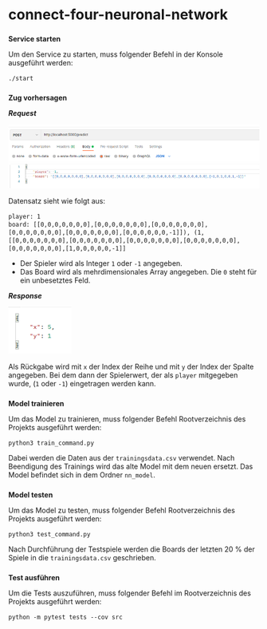 # connect-four-neuronal-network
###

**Service starten**

Um den Service zu starten, muss folgender Befehl in der Konsole ausgeführt werden:

    ./start 
###
**Zug vorhersagen**

***Request***

![img.png](doc/predict_post.png)

Datensatz sieht wie folgt aus:
    
    player: 1
    board: [[0,0,0,0,0,0,0],[0,0,0,0,0,0,0],[0,0,0,0,0,0,0],[0,0,0,0,0,0,0],[0,0,0,0,0,0,0],[0,0,0,0,0,0,-1]]), (1,[[0,0,0,0,0,0,0],[0,0,0,0,0,0,0],[0,0,0,0,0,0,0],[0,0,0,0,0,0,0],[0,0,0,0,0,0,0],[1,0,0,0,0,0,-1]]

- Der Spieler wird als Integer `1` oder `-1` angegeben.
- Das Board wird als mehrdimensionales Array angegeben. Die `0` steht für ein unbesetztes Feld.

***Response***

![img.png](doc/response.png)

Als Rückgabe wird mit `x` der Index der Reihe und mit `y` der Index der Spalte angegeben. 
Bei dem dann der Spielerwert, der als `player` mitgegeben wurde, (`1` oder `-1`) eingetragen werden kann.

###
**Model trainieren**

Um das Model zu trainieren, muss folgender Befehl Rootverzeichnis des Projekts ausgeführt werden:

    python3 train_command.py

Dabei werden die Daten aus der `trainingsdata.csv` verwendet. Nach Beendigung des Trainings wird das 
alte Model mit dem neuen ersetzt. Das Model befindet sich in dem Ordner `nn_model`.

###
**Model testen** 

Um das Model zu testen, muss folgender Befehl Rootverzeichnis des Projekts ausgeführt werden:

    python3 test_command.py

Nach Durchführung der Testspiele werden die Boards der letzten 20 % der Spiele in die `trainingsdata.csv` geschrieben.

###
**Test ausführen**

Um die Tests auszuführen, muss folgender Befehl im Rootverzeichnis des Projekts ausgeführt werden:

    python -m pytest tests --cov src


